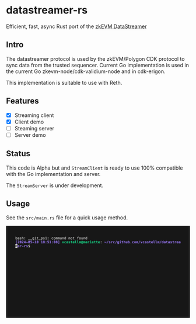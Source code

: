 # datastreamer-rs

Efficient, fast, async Rust port of the [zkEVM DataStreamer](https://github.com/0xPolygonHermez/zkevm-data-streamer/)

## Intro

The datastreamer protocol is used by the zkEVM/Polygon CDK protocol to sync data from the trusted sequencer. Current Go implementation is used in the current Go zkevm-node/cdk-validium-node and in cdk-erigon.

This implementation is suitable to use with Reth.

## Features

- [x] Streaming client
- [x] Client demo
- [ ] Steaming server
- [ ] Server demo

## Status

This code is Alpha but and `StreamClient` is ready to use 100% compatible with the Go implementation and server.

The `StreamServer` is under development.

## Usage

See the `src/main.rs` file for a quick usage method.

![](./assets/out.gif)
